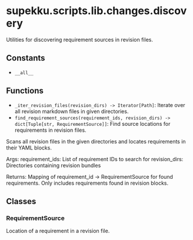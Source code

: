 # supekku.scripts.lib.changes.discovery

Utilities for discovering requirement sources in revision files.

## Constants

- `__all__`

## Functions

- `_iter_revision_files(revision_dirs) -> Iterator[Path]`: Iterate over all revision markdown files in given directories.
- `find_requirement_sources(requirement_ids, revision_dirs) -> dict[Tuple[str, RequirementSource]]`: Find source locations for requirements in revision files.

Scans all revision files in the given directories and locates
requirements in their YAML blocks.

Args:
    requirement_ids: List of requirement IDs to search for
    revision_dirs: Directories containing revision bundles

Returns:
    Mapping of requirement_id -> RequirementSource for found requirements.
    Only includes requirements found in revision blocks.

## Classes

### RequirementSource

Location of a requirement in a revision file.
